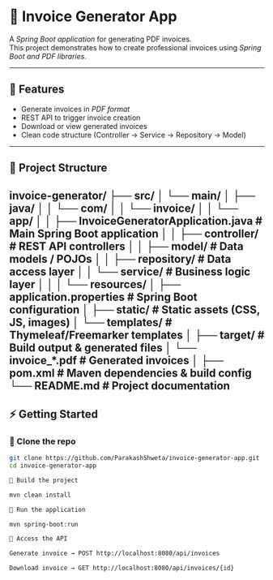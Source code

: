 # 📄 Invoice Generator App

A *Spring Boot application* for generating PDF invoices.  
This project demonstrates how to create professional invoices using *Spring Boot and PDF libraries*.

---

## 🚀 Features
- Generate invoices in *PDF format*
- REST API to trigger invoice creation
- Download or view generated invoices
- Clean code structure (Controller → Service → Repository → Model)

---

## 📂 Project Structure
invoice-generator/
├── src/
│ └── main/
│ ├── java/
│ │ └── com/
│ │ └── invoice/
│ │ └── app/
│ │ ├── InvoiceGeneratorApplication.java # Main Spring Boot application
│ │ ├── controller/ # REST API controllers
│ │ ├── model/ # Data models / POJOs
│ │ ├── repository/ # Data access layer
│ │ └── service/ # Business logic layer
│ │
│ └── resources/
│ ├── application.properties # Spring Boot configuration
│ ├── static/ # Static assets (CSS, JS, images)
│ └── templates/ # Thymeleaf/Freemarker templates
│
├── target/ # Build output & generated files
│ └── invoice_*.pdf # Generated invoices
│
├── pom.xml # Maven dependencies & build config
└── README.md # Project documentation
---

## ⚡ Getting Started

### ⿡ Clone the repo
```bash
git clone https://github.com/ParakashShweta/invoice-generator-app.git
cd invoice-generator-app

⿢ Build the project

mvn clean install

⿣ Run the application

mvn spring-boot:run

⿤ Access the API

Generate invoice → POST http://localhost:8080/api/invoices

Download invoice → GET http://localhost:8080/api/invoices/{id}

